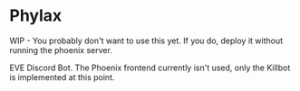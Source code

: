 # Phylax

WIP - You probably don't want to use this yet. If you do, deploy it without running the phoenix server.

EVE Discord Bot. The Phoenix frontend currently isn't used, only the Killbot is implemented at this point.